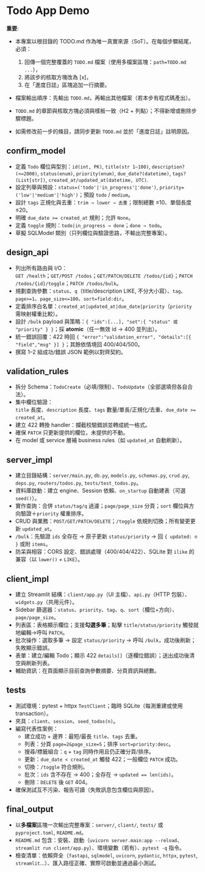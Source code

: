 # Todo App Demo

**重要**:
- 本專案以根目錄的 TODO.md 作為唯一真實來源（SoT）。在每個步驟結尾，必須：
  1) 回傳一個完整覆蓋的 `TODO.md` 檔案（使用多檔案區塊：```path=TODO.md ...```），
  2) 將該步的核取方塊改為 [x]，
  3) 在「進度日誌」區塊追加一行摘要。

- 檔案輸出順序：先輸出 `TODO.md`，再輸出其他檔案（若本步有程式碼產出）。
- `TODO.md` 的章節與核取方塊必須與樣板一致（H2 + 列點）；不得新增或刪除步驟標題。
- 如需修改前一步的條目，請同步更新 `TODO.md` 並於「進度日誌」註明原因。

## confirm_model
- 定義 `Todo` 欄位與型別：`id(int, PK)`, `title(str 1–100)`, `description?(<=2000)`, `status(enum)`, `priority(enum)`, `due_date?(datetime)`, `tags?(List[str])`, `created_at/updated_at(datetime, UTC)`.
- 設定列舉與預設：`status=('todo'|'in_progress'|'done')`, `priority=('low'|'medium'|'high')`；預設 `todo` / `medium`。
- 設計 `tags` 正規化與去重：`trim → lower → 去重`；限制總數 ≤10、單個長度 ≤20。
- 明確 `due_date >= created_at` 規則；允許 `None`。
- 定義 `toggle` 規則：`todo|in_progress → done`；`done → todo`。
- 草擬 SQLModel 類別（只列欄位與驗證思路，不輸出完整專案）。

## design_api
- 列出所有路由與 I/O：  
  `GET /health`；`GET/POST /todos`；`GET/PATCH/DELETE /todos/{id}`；`PATCH /todos/{id}/toggle`；`PATCH /todos/bulk`。
- 規劃查詢參數：`status`、`q`（title/description LIKE, 不分大小寫）、`tag`、`page>=1`、`page_size<=100`、`sort=field:dir`。
- 定義排序白名單：`created_at|updated_at|due_date|priority`（`priority` 需映射權重比較）。
- 設計 `/bulk` payload 與策略：`{ "ids":[...], "set":{ "status" 或 "priority" } }`；採 **atomic**（任一無效 id → 400 並列出）。
- 統一錯誤回覆：422 時回 `{ "error":"validation_error", "details":[{ "field","msg" }] }`；其餘依情境回 400/404/500。
- 撰寫 1–2 組成功/錯誤 JSON 範例以對齊契約。

## validation_rules
- 拆分 Schema：`TodoCreate`（必填/限制）、`TodoUpdate`（全部選填但各自合法）。
- 集中欄位驗證：  
  `title` 長度、`description` 長度、`tags` 數量/單長/正規化/去重、`due_date >= created_at`。
- 建立 422 轉換 handler：攔截校驗錯誤並轉成統一格式。
- 確保 `PATCH` 只更新提供的欄位，未提供的不動。
- 在 model 或 service 層補 business rules（如 `updated_at` 自動刷新）。

## server_impl
- 建立目錄結構：`server/main.py`, `db.py`, `models.py`, `schemas.py`, `crud.py`, `deps.py`, `routers/todos.py`, `tests/test_todos.py`。
- 資料庫啟動：建立 engine、Session 依賴、`on_startup` 自動建表（可選 `seed()`）。
- 實作查詢：合併 `status/tag/q` 過濾；`page/page_size` 分頁；`sort` 欄位與方向驗證＋`priority` 權重排序。
- CRUD 與業務：`POST/GET/PATCH/DELETE`；`/toggle` 依規則切換；所有變更更新 `updated_at`。
- `/bulk`：先驗證 `ids` 全存在 → 原子更新 `status/priority` → 回 `{ updated: n }` 或附 `items`。
- 防呆與相容：CORS 設定、錯誤處理（400/404/422）、SQLite 對 `ilike` 的兼容（以 `lower()` + `LIKE`）。

## client_impl
- 建立 Streamlit 結構：`client/app.py`（UI 主檔）、`api.py`（HTTP 包裝）、`widgets.py`（共用元件）。
- Sidebar 篩選器：`status`、`priority`、`tag`、`q`、`sort`（欄位+方向）、`page/page_size`。
- 列表區：表格顯示欄位；支援**勾選多筆**；點擊 `title/status/priority` 觸發就地編輯→呼叫 `PATCH`。
- 批次操作：選取多筆 → 設定 `status/priority` → 呼叫 `/bulk`，成功後刷新；失敗顯示錯誤。
- 表單：建立/編輯 Todo；顯示 422 `details[]`（逐欄位錯誤）；送出成功後清空與刷新列表。
- 輔助資訊：在頁面顯示目前查詢參數摘要、分頁資訊與總數。

## tests
- 測試環境：pytest + httpx `TestClient`；臨時 SQLite（每測重建或使用 transaction）。
- 夾具：`client`、`session`、`seed_todos(n)`。
- 編寫代表性案例：  
  - 建立成功 + 邊界：最短/最長 `title`、`tags` 去重。  
  - 列表：分頁 `page=2&page_size=5`；排序 `sort=priority:desc`。  
  - 搜尋/標籤組合：`q` + `tag` 同時作用且仍正確分頁/排序。  
  - 更新：`due_date < created_at` 觸發 422；一般欄位 `PATCH` 成功。  
  - 切換：`/toggle` 符合規則。  
  - 批次：`ids` 含不存在 → 400；全存在 → `updated == len(ids)`。  
  - 刪除：`DELETE` 後 `GET` 404。
- 確保測試互不污染、報告可讀（失敗訊息包含欄位與原因）。

## final_output
- 以**多檔案**區塊一次輸出完整專案：`server/`, `client/`, `tests/` 或 `pyproject.toml`, `README.md`。
- `README.md` 包含：安裝、啟動（`uvicorn server.main:app --reload`、`streamlit run client/app.py`）、環境變數（若有）、`pytest -q` 指令。
- 檢查清單：依賴齊全（`fastapi`, `sqlmodel`, `uvicorn`, `pydantic`, `httpx`, `pytest`, `streamlit`…）、匯入路徑正確、實際可啟動並通過最小測試。
